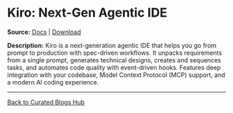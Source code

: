 # Kiro: Next-Gen Agentic IDE

**Source:** [Docs](https://kiro.dev/docs/) | [Download](https://kiro.dev/downloads/)

**Description:**
Kiro is a next-generation agentic IDE that helps you go from prompt to production with spec-driven workflows. It unpacks requirements from a single prompt, generates technical designs, creates and sequences tasks, and automates code quality with event-driven hooks. Features deep integration with your codebase, Model Context Protocol (MCP) support, and a modern AI coding experience.

---

[Back to Curated Blogs Hub](./README.md)
